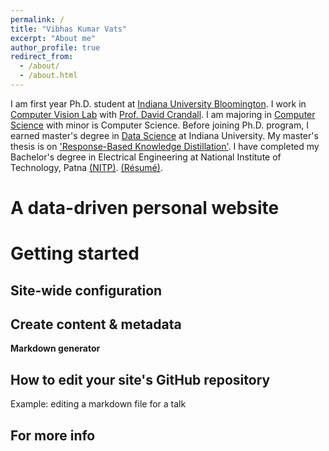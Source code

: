 ```yaml
---
permalink: /
title: "Vibhas Kumar Vats"
excerpt: "About me"
author_profile: true
redirect_from: 
  - /about/
  - /about.html
---
```


I am first year Ph.D. student at [Indiana University Bloomington](https://www.indiana.edu/). I work in [Computer Vision Lab](http://vision.soic.indiana.edu/) with [Prof. David Crandall](https://homes.luddy.indiana.edu/djcran/). I am majoring in [Computer Science](https://cs.indiana.edu/) with minor is Computer Science. Before joining Ph.D. program, I earned master's degree in [Data Science](https://datascience.indiana.edu/programs/residential/index.html) at Indiana University. My master's thesis is on ['Response-Based Knowledge Distillation'](https://vkvats.github.io/files/Vkvats_master_thesis.pdf). I have completed my Bachelor's degree in Electrical Engineering at National Institute of Technology, Patna [(NITP)](http://www.nitp.ac.in/php/home.php). [(Résumé)](https://vkvats.github.io/files/VibhasVats-resume-public.pdf).  

A data-driven personal website
======


Getting started
======

Site-wide configuration
------


Create content & metadata
------


**Markdown generator**



How to edit your site's GitHub repository
------


Example: editing a markdown file for a talk


For more info
------

